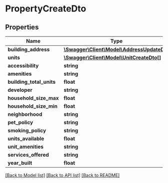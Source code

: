 # PropertyCreateDto

## Properties
Name | Type | Description | Notes
------------ | ------------- | ------------- | -------------
**building_address** | [**\Swagger\Client\Model\AddressUpdateDto**](AddressUpdateDto.md) |  | 
**units** | [**\Swagger\Client\Model\UnitCreateDto[]**](UnitCreateDto.md) |  | 
**accessibility** | **string** |  | 
**amenities** | **string** |  | 
**building_total_units** | **float** |  | 
**developer** | **string** |  | 
**household_size_max** | **float** |  | 
**household_size_min** | **float** |  | 
**neighborhood** | **string** |  | 
**pet_policy** | **string** |  | 
**smoking_policy** | **string** |  | 
**units_available** | **float** |  | 
**unit_amenities** | **string** |  | 
**services_offered** | **string** |  | [optional] 
**year_built** | **float** |  | 

[[Back to Model list]](../../README.md#documentation-for-models) [[Back to API list]](../../README.md#documentation-for-api-endpoints) [[Back to README]](../../README.md)

